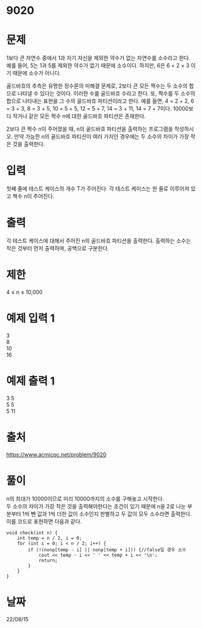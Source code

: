 # 9020

# 문제
1보다 큰 자연수 중에서  1과 자기 자신을 제외한 약수가 없는 자연수를 소수라고 한다. 예를 들어, 5는 1과 5를 제외한 약수가 없기 때문에 소수이다. 하지만, 6은 6 = 2 × 3 이기 때문에 소수가 아니다.

골드바흐의 추측은 유명한 정수론의 미해결 문제로, 2보다 큰 모든 짝수는 두 소수의 합으로 나타낼 수 있다는 것이다. 이러한 수를 골드바흐 수라고 한다. 또, 짝수를 두 소수의 합으로 나타내는 표현을 그 수의 골드바흐 파티션이라고 한다. 예를 들면, 4 = 2 + 2, 6 = 3 + 3, 8 = 3 + 5, 10 = 5 + 5, 12 = 5 + 7, 14 = 3 + 11, 14 = 7 + 7이다. 10000보다 작거나 같은 모든 짝수 n에 대한 골드바흐 파티션은 존재한다.

2보다 큰 짝수 n이 주어졌을 때, n의 골드바흐 파티션을 출력하는 프로그램을 작성하시오. 만약 가능한 n의 골드바흐 파티션이 여러 가지인 경우에는 두 소수의 차이가 가장 작은 것을 출력한다.

# 입력
첫째 줄에 테스트 케이스의 개수 T가 주어진다. 각 테스트 케이스는 한 줄로 이루어져 있고 짝수 n이 주어진다.

# 출력
각 테스트 케이스에 대해서 주어진 n의 골드바흐 파티션을 출력한다. 출력하는 소수는 작은 것부터 먼저 출력하며, 공백으로 구분한다.

# 제한
4 ≤ n ≤ 10,000

# 예제 입력 1 
3  
8  
10  
16  

# 예제 출력 1 
3 5  
5 5  
5 11  

# 출처
https://www.acmicpc.net/problem/9020

# 풀이
n의 최대가 10000이므로 미리 10000까지의 소수를 구해놓고 시작한다.  
두 소수의 차이가 가장 작은 것을 출력해야한다는 조건이 있기 때문에
n을 2로 나눈 부분부터 1씩 뺀 값과 1씩 더한 값이 소수인지 판별하고
두 값이 모두 소수라면 출력한다. 이를 코드로 표현하면 다음과 같다.  

<pre><code>void check(int n) {
	int temp = n / 2, i = 0;
	for (int i = 0; i < n / 2; i++) {
		if (!(nonp[temp - i] || nonp[temp + i])) {//false일 경우 소수
			cout << temp - i << ' ' << temp + i << '\n';
			return;
		}
	}
}</code></pre>
 

# 날짜
22/08/15
